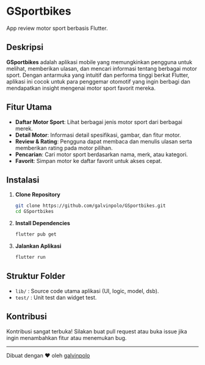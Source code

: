# GSportbikes

App review motor sport berbasis Flutter.

## Deskripsi

**GSportbikes** adalah aplikasi mobile yang memungkinkan pengguna untuk melihat, memberikan ulasan, dan mencari informasi tentang berbagai motor sport. Dengan antarmuka yang intuitif dan performa tinggi berkat Flutter, aplikasi ini cocok untuk para penggemar otomotif yang ingin berbagi dan mendapatkan insight mengenai motor sport favorit mereka.

## Fitur Utama

- **Daftar Motor Sport**: Lihat berbagai jenis motor sport dari berbagai merek.
- **Detail Motor**: Informasi detail spesifikasi, gambar, dan fitur motor.
- **Review & Rating**: Pengguna dapat membaca dan menulis ulasan serta memberikan rating pada motor pilihan.
- **Pencarian**: Cari motor sport berdasarkan nama, merk, atau kategori.
- **Favorit**: Simpan motor ke daftar favorit untuk akses cepat.

## Instalasi

1. **Clone Repository**
    ```bash
    git clone https://github.com/galvinpolo/GSportbikes.git
    cd GSportbikes
    ```

2. **Install Dependencies**
    ```bash
    flutter pub get
    ```

3. **Jalankan Aplikasi**
    ```bash
    flutter run
    ```

## Struktur Folder

- `lib/` : Source code utama aplikasi (UI, logic, model, dsb).
- `test/` : Unit test dan widget test.

## Kontribusi

Kontribusi sangat terbuka! Silakan buat pull request atau buka issue jika ingin menambahkan fitur atau menemukan bug.

---

Dibuat dengan ❤️ oleh [galvinpolo](https://github.com/galvinpolo)
